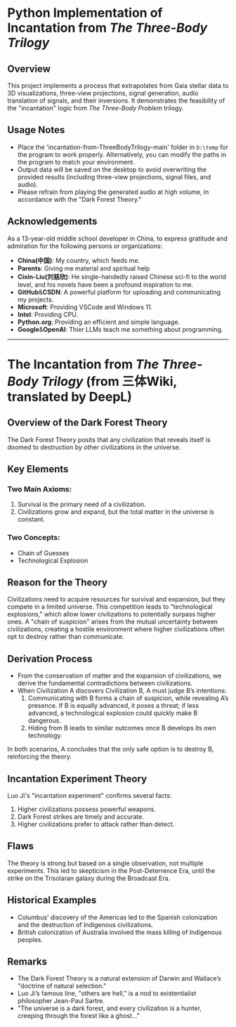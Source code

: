 # Python Implementation of Incantation from *The Three-Body Trilogy*

## Overview
This project implements a process that extrapolates from Gaia stellar data to 3D visualizations, three-view projections, signal generation, audio translation of signals, and their inversions. It demonstrates the feasibility of the "incantation" logic from *The Three-Body Problem* trilogy.

## Usage Notes
- Place the 'incantation-from-ThreeBodyTrilogy-main' folder in `D:\temp` for the program to work properly. Alternatively, you can modify the paths in the program to match your environment.
- Output data will be saved on the desktop to avoid overwriting the provided results (including three-view projections, signal files, and audio).
- Please refrain from playing the generated audio at high volume, in accordance with the "Dark Forest Theory."

## Acknowledgements
As a 13-year-old middle school developer in China, to express gratitude and admiration for the following persons or organizations:
- **China(中国)**: My country, which feeds me.
- **Parents**: Giving me material and spiritual help
- **Cixin-Liu(刘慈欣)**: He single-handedly raised Chinese sci-fi to the world level, and his novels have been a profound inspiration to me.
- **GitHub**&**CSDN**: A powerful platform for uploading and communicating my projects.
- **Microsoft**: Providing VSCode and Windows 11.
- **Intel**: Providing CPU.
- **Python.org**: Providing an efficient and simple language.
- **Google**&**OpenAI**: Thier LLMs teach me something about programming.

---

# The Incantation from *The Three-Body Trilogy* (from 三体Wiki, translated by DeepL)

## Overview of the Dark Forest Theory
The Dark Forest Theory posits that any civilization that reveals itself is doomed to destruction by other civilizations in the universe.

## Key Elements
### Two Main Axioms:
1. Survival is the primary need of a civilization.
2. Civilizations grow and expand, but the total matter in the universe is constant.

### Two Concepts:
- Chain of Guesses
- Technological Explosion

## Reason for the Theory
Civilizations need to acquire resources for survival and expansion, but they compete in a limited universe. This competition leads to "technological explosions," which allow lower civilizations to potentially surpass higher ones. A "chain of suspicion" arises from the mutual uncertainty between civilizations, creating a hostile environment where higher civilizations often opt to destroy rather than communicate.

## Derivation Process
- From the conservation of matter and the expansion of civilizations, we derive the fundamental contradictions between civilizations.
- When Civilization A discovers Civilization B, A must judge B’s intentions:
  1. Communicating with B forms a chain of suspicion, while revealing A’s presence. If B is equally advanced, it poses a threat; if less advanced, a technological explosion could quickly make B dangerous.
  2. Hiding from B leads to similar outcomes once B develops its own technology.

In both scenarios, A concludes that the only safe option is to destroy B, reinforcing the theory.

## Incantation Experiment Theory
Luo Ji's "incantation experiment" confirms several facts:
1. Higher civilizations possess powerful weapons.
2. Dark Forest strikes are timely and accurate.
3. Higher civilizations prefer to attack rather than detect.

## Flaws
The theory is strong but based on a single observation, not multiple experiments. This led to skepticism in the Post-Deterrence Era, until the strike on the Trisolaran galaxy during the Broadcast Era.

## Historical Examples
- Columbus’ discovery of the Americas led to the Spanish colonization and the destruction of Indigenous civilizations.
- British colonization of Australia involved the mass killing of Indigenous peoples.

## Remarks
- The Dark Forest Theory is a natural extension of Darwin and Wallace’s "doctrine of natural selection."
- Luo Ji’s famous line, "others are hell," is a nod to existentialist philosopher Jean-Paul Sartre.
- "The universe is a dark forest, and every civilization is a hunter, creeping through the forest like a ghost..."
